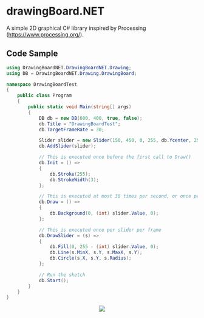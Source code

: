 # drawingBoard.NET

A simple 2D graphical C# library inspired by Processing (https://www.processing.org/).

## Code Sample

```C#
using DrawingBoardNET.DrawingBoardNET.Drawing;
using DB = DrawingBoardNET.Drawing.DrawingBoard;

namespace DrawingBoardTest
{
	public class Program
	{
		public static void Main(string[] args)
		{
			DB db = new DB(600, 400, true, false);
			db.Title = "DrawingBoardTest";
			db.TargetFrameRate = 30;

			Slider slider = new Slider(150, 450, 0, 255, db.Ycenter, 25);
			db.AddSlider(slider);

			// This is executed once before the first call to Draw()
			db.Init = () =>
			{
				db.Stroke(255);
				db.StrokeWidth(3);
			};

			// This is executed at most 30 times per second, or once per frame
			db.Draw = () =>
			{
				db.Background(0, (int) slider.Value, 0);
			};

			// This is executed once per slider per frame
			db.DrawSlider = (s) =>
			{
				db.Fill(0, 255 - (int) slider.Value, 0);
				db.Line(s.MinX, s.Y, s.MaxX, s.Y);
				db.Circle(s.X, s.Y, s.Radius);
			};

			// Run the sketch
			db.Start();
		}
	}
}
```

<p align="center">
  <img src="https://i.imgur.com/Zbc3F3Y.gif"/>
</p>
